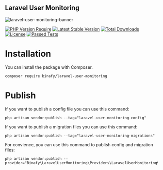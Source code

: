 ## Laravel User Monitoring

<img src="https://banners.beyondco.de/Laravel%20User%20Monitoring.png?theme=dark&packageManager=composer+require&packageName=binafy%2Flaravel-user-monitoring&pattern=volcanoLamp&style=style_1&description=Monitor+your+user+and+all+activity+on+your+application&md=1&showWatermark=0&fontSize=100px&images=https%3A%2F%2Flaravel.com%2Fimg%2Flogomark.min.svg" alt="laravel-user-monitoring-banner">

[![PHP Version Require](http://poser.pugx.org/binafy/laravel-user-monitoring/require/php)](https://packagist.org/packages/binafy/laravel-user-monitoring)
[![Latest Stable Version](http://poser.pugx.org/binafy/laravel-user-monitoring/v)](https://packagist.org/packages/binafy/laravel-user-monitoring)
[![Total Downloads](http://poser.pugx.org/binafy/laravel-user-monitoring/downloads)](https://packagist.org/packages/binafy/laravel-user-monitoring)
[![License](http://poser.pugx.org/binafy/laravel-user-monitoring/license)](https://packagist.org/packages/binafy/laravel-user-monitoring)
[![Passed Tests](https://github.com/binafy/laravel-user-monitoring/actions/workflows/tests.yml/badge.svg)](https://github.com/binafy/laravel-user-monitoring/actions/workflows/tests.yml)

# Installation

You can install the package with Composer.

```bash
composer require binafy/laravel-user-monitoring
```

# Publish

If you want to publish a config file you can use this command:

```shell
php artisan vendor:publish --tag="laravel-user-monitoring-config"
```

If you want to publish a migration files you can use this command:

```shell
php artisan vendor:publish --tag="laravel-user-monitoring-migrations"
```

For convience, you can use this command to publish config and migration files:

```shell
php artisan vendor:publish --provider="Binafy\LaravelUserMonitoring\Providers\LaravelUserMonitoringServiceProvider"
```
